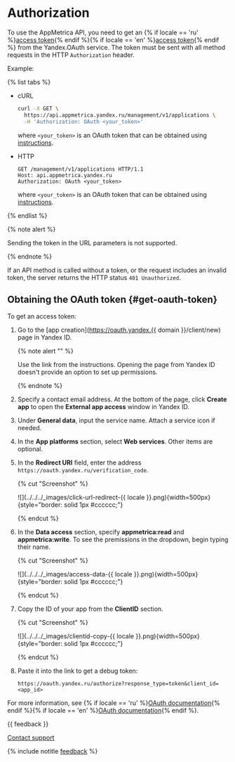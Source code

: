# Authorization

To use the AppMetrica API, you need to get an {% if locale == 'ru' %}[access token](https://tech.yandex.ru/oauth/doc/dg/concepts/ya-oauth-intro-docpage/){% endif %}{% if locale == 'en' %}[access token](https://tech.yandex.com/oauth/doc/dg/concepts/ya-oauth-intro-docpage/){% endif %} from the Yandex.OAuth service. The token must be sent with all method requests in the HTTP `Authorization` header.

Example:

{% list tabs %}

- cURL

   ```bash translate=no
   curl -X GET \
     https://api.appmetrica.yandex.ru/management/v1/applications \
     -H 'Authorization: OAuth <your_token>'
   ```

   where `<your_token>` is an OAuth token that can be obtained using [instructions](#get-oauth-token).

- HTTP

   ```httpget translate=no
   GET /management/v1/applications HTTP/1.1
   Host: api.appmetrica.yandex.ru
   Authorization: OAuth <your_token>
   ```

   where `<your_token>` is an OAuth token that can be obtained using [instructions](#get-oauth-token).

{% endlist %}

{% note alert %}

Sending the token in the URL parameters is not supported.

{% endnote %}

If an API method is called without a token, or the request includes an invalid token, the server returns the HTTP status `401 Unauthorized`.

## Obtaining the OAuth token {#get-oauth-token}

To get an access token:

1. Go to the [app creation](https://oauth.yandex.{{ domain }}/client/new) page in Yandex ID.

   {% note alert "" %}

   Use the link from the instructions. Opening the page from Yandex ID doesn't provide an option to set up permissions.

   {% endnote %}

2. Specify a contact email address. At the bottom of the page, click **Create app** to open the **External app access** window in Yandex ID.
3. Under **General data**, input the service name. Attach a service icon if needed.
4. In the **App platforms** section, select **Web services**. Other items are optional.
5. In the **Redirect URI** field, enter the address `https://oauth.yandex.ru/verification_code`.

   {% cut "Screenshot" %}

   ![](../../../_images/click-url-redirect-{{ locale }}.png){width=500px}{style="border: solid 1px #cccccc;"}

   {% endcut %}

6. In the **Data access** section, specify **appmetrica:read** and **appmetrica:write**. To see the premissions in the dropdown, begin typing their name.

   {% cut "Screenshot" %}

   ![](../../../_images/access-data-{{ locale }}.png){width=500px}{style="border: solid 1px #cccccc;"}

   {% endcut %}


7. Copy the ID of your app from the **ClientID** section.

   {% cut "Screenshot" %}

   ![](../../../_images/clientid-copy-{{ locale }}.png){width=500px}{style="border: solid 1px #cccccc;"}

   {% endcut %}

8. Paste it into the link to get a debug token:

   ```
   https://oauth.yandex.ru/authorize?response_type=token&client_id=<app_id>
   ```

For more information, see {% if locale == 'ru' %}[OAuth documentation](https://tech.yandex.ru/oauth/doc/dg/concepts/about-docpage/){% endif %}{% if locale == 'en' %}[OAuth documentation](https://tech.yandex.com/oauth/doc/dg/concepts/about-docpage/){% endif %}.

{{ feedback }}

<a href="../../troubleshooting/feedback-new">
  <span class="button">Contact support</span>
</a>

{% include notitle [feedback](../../_includes/feedback-button.md) %}
